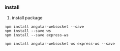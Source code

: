 ### install

1.  install package

```
npm install angular-websocket --save
npm install --save ws
npm install --save express-ws
```

```
npm install angular-websocket ws express-ws --save
```




